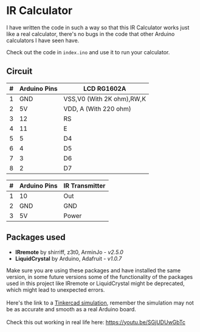 # IR Calculator
I have written the code in such a way so that this IR Calculator works just like a real calculator, there's no bugs in the 
code that other Arduino calculators I have seen have.

Check out the code in `index.ino` and use it to run your calculator.

## Circuit

|#|Arduino Pins|LCD RG1602A|
|-|------------|-----------|
| 1 |     GND     | VSS,V0 (With 2K ohm),RW,K |
| 2 |     5V      | VDD, A (With 220 ohm)     |
| 3 |     12      | RS                       |
| 4 |     11      | E                        |
| 5 |     5       | D4                       |
| 6 |     4       | D5      			      |
| 7 |     3       | D6                  |
| 8 |     2       | D7                  |   

|#|Arduino Pins|IR Transmitter|
|-|------------|--------------|
| 1 |     10      | Out                       |
| 2 |     GND     | GND                       |
| 3 |     5V      | Power                     |

## Packages used
- **IRremote** by shirriff, z3t0, ArminJo - *v2.5.0*
- **LiquidCrystal** by Arduino, Adafruit - *v1.0.7*

Make sure you are using these packages and have installed the same version, in some future versions some of the functionality of the packages used in this project like IRremote or LiquidCrystal might be deprecated, which might lead to unexpected errors.
<br><br>
Here's the link to a [Tinkercad simulation](https://www.tinkercad.com/things/8h02ju1j0Ls), remember the simulation may not be as accurate and smooth as a real Arduino board.
<br><br>
Check this out working in real life here: https://youtu.be/SGjUDUwGbTc

